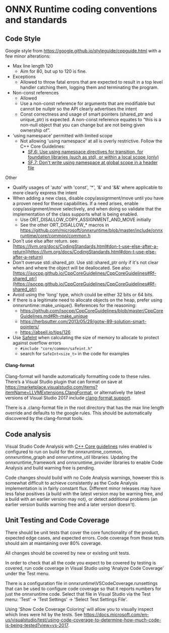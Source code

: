 # ONNX Runtime coding conventions and standards


## Code Style

Google style from https://google.github.io/styleguide/cppguide.html with a few minor alterations:

* Max line length 120
  *	Aim for 80, but up to 120 is fine.
* Exceptions
  *	Allowed to throw fatal errors that are expected to result in a top level handler catching them, logging them and terminating the program.
* Non-const references
  *	Allowed
  * Use a non-const reference for arguments that are modifiable but cannot be nullptr so the API clearly advertises the intent
  *	Const correctness and usage of smart pointers (shared_ptr and unique_ptr) is expected. A non-const reference equates to “this is a non-null object that you can change but are not being given ownership of”.
* 'using namespace' permitted with limited scope
  * Not allowing 'using namespace' at all is overly restrictive. Follow the C++ Core Guidelines:
    * [SF.6: Use using namespace directives for transition, for foundation libraries (such as std), or within a local scope (only)](https://github.com/isocpp/CppCoreGuidelines/blob/master/CppCoreGuidelines.md#Rs-using)
    * [SF.7: Don't write using namespace at global scope in a header file](https://github.com/isocpp/CppCoreGuidelines/blob/master/CppCoreGuidelines.md#Rs-using-directive)

Other
* Qualify usages of 'auto' with 'const', '*', '&' and '&&' where applicable to more clearly express the intent
* When adding a new class, disable copy/assignment/move until you have a proven need for these capabilities. If a need arises, enable copy/assignment/move selectively, and when doing so validate that the implementation of the class supports what is being enabled.
  * Use ORT_DISALLOW_COPY_ASSIGNMENT_AND_MOVE initially
  * See the other ORT_DISALLOW_* macros in https://github.com/microsoft/onnxruntime/blob/master/include/onnxruntime/core/common/common.h
* Don't use else after return. see: [https://llvm.org/docs/CodingStandards.html#don-t-use-else-after-a-return](https://llvm.org/docs/CodingStandards.html#don-t-use-else-after-a-return)
* Don't overuse std::shared\_ptr. Use std::shared\_ptr only if it's not clear when and where the object will be deallocated. See also: [https://isocpp.github.io/CppCoreGuidelines/CppCoreGuidelines#Rf-shared_ptr](https://isocpp.github.io/CppCoreGuidelines/CppCoreGuidelines#Rf-shared_ptr)
* Avoid using the 'long' type, which could be either 32 bits or 64 bits.
* If there is a legitimate need to allocate objects on the heap, prefer using onnxruntime::make_unique(). References for the reasoning:
  * https://github.com/isocpp/CppCoreGuidelines/blob/master/CppCoreGuidelines.md#Rh-make_unique
  * https://herbsutter.com/2013/05/29/gotw-89-solution-smart-pointers/
  * https://abseil.io/tips/126
* Use [SafeInt](https://github.com/dcleblanc/SafeInt) when calculating the size of memory to allocate to protect against overflow errors
  * `#include "core/common/safeint.h"`
  * search for `SafeInt<size_t>` in the code for examples

#### Clang-format

Clang-format will handle automatically formatting code to these rules. There’s a Visual Studio plugin that can format on save at https://marketplace.visualstudio.com/items?itemName=LLVMExtensions.ClangFormat, or alternatively the latest versions of Visual Studio 2017 include [clang-format support](https://blogs.msdn.microsoft.com/vcblog/2018/03/13/clangformat-support-in-visual-studio-2017-15-7-preview-1/).  

There is a .clang-format file in the root directory that has the max line length override and defaults to the google rules. This should be automatically discovered by the clang-format tools. 

## Code analysis

Visual Studio Code Analysis with [C++ Core guidelines](https://github.com/isocpp/CppCoreGuidelines/blob/master/CppCoreGuidelines.md) rules enabled is configured to run on build for the onnxruntime_common, onnxruntime_graph and onnxruntime_util libraries. Updating the onnxruntime_framework and onnxruntime_provider libraries to enable Code Analysis and build warning free is pending. 

Code changes should build with no Code Analysis warnings, however this is somewhat difficult to achieve consistently as the Code Analysis implementation is in fairly constant flux. Different minor releases may have less false positives (a build with the latest version may be warning free, and a build with an earlier version may not), or detect additional problems (an earlier version builds warning free and a later version doesn't). 

## Unit Testing and Code Coverage

There should be unit tests that cover the core functionality of the product, expected edge cases, and expected errors. 
Code coverage from these tests should aim at maintaining over 80% coverage. 

All changes should be covered by new or existing unit tests. 

In order to check that all the code you expect to be covered by testing is covered, run code coverage in Visual Studio using 'Analyze Code Coverage' under the Test menu. 

There is a configuration file in onnxruntime\VSCodeCoverage.runsettings that can be used to configure code coverage so that it reports numbers for just the onnxruntime code. Select that file in Visual Studio via the Test menu: 'Test' -> 'Test Settings' -> 'Select Test Settings File'. 

Using 'Show Code Coverage Coloring' will allow you to visually inspect which lines were hit by the tests. See <https://docs.microsoft.com/en-us/visualstudio/test/using-code-coverage-to-determine-how-much-code-is-being-tested?view=vs-2017>.
